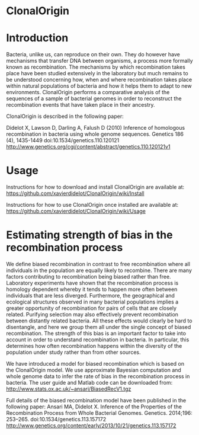 # ClonalOrigin

# Introduction #

Bacteria, unlike us, can reproduce on their own. They do however have mechanisms that transfer DNA between organisms, a process more formally known as recombination. The mechanisms by which recombination takes place have been studied extensively in the laboratory but much remains to be understood concerning how, when and where recombination takes place within natural populations of bacteria and how it helps them to adapt to new environments. ClonalOrigin performs a comparative analysis of the sequences of a sample of bacterial genomes in order to reconstruct the recombination events that have taken place in their ancestry.

ClonalOrigin is described in the following paper:

Didelot X, Lawson D, Darling A, Falush D (2010) Inference of homologous recombination in bacteria using whole genome sequences. Genetics 186 (4), 1435-1449 doi:10.1534/genetics.110.120121 http://www.genetics.org/cgi/content/abstract/genetics.110.120121v1

# Usage #

Instructions for how to download and install ClonalOrigin are available at:
https://github.com/xavierdidelot/ClonalOrigin/wiki/Install

Instructions for how to use ClonalOrigin once installed are available at:
https://github.com/xavierdidelot/ClonalOrigin/wiki/Usage

# Estimating strength of bias in the recombination process #

We define biased recombination in contrast to free recombination where all individuals in the population are equally likely to recombine. There are many factors contributing to recombination being biased rather than free. Laboratory experiments have shown that the recombination process is homology dependent whereby it tends to happen more often between individuals that are less diverged. Furthermore, the geographical and ecological structures observed in many bacterial populations implies a greater opportunity of recombination for pairs of cells that are closely related. Purifying selection may also effectively prevent recombination between distantly related bacteria. All these effects would clearly be hard to disentangle, and here we group them all under the single concept of biased recombination. The strength of this bias is an important factor to take into account in order to understand recombination in bacteria. In particular, this determines how often recombination happens within the diversity of the population under study rather than from other sources.

We have introduced a model for biased recombination which is based on the ClonalOrigin model. We use approximate Bayesian computation and whole genome data to infer the rate of bias in the recombination process in bacteria. The user guide and Matlab code can be downloaded from:
http://www.stats.ox.ac.uk/~ansari/BiasedRecV1.tgz

Full details of the biased recombination model have been published in the following paper:
Ansari MA, Didelot X. Inference of the Properties of the Recombination Process from Whole Bacterial Genomes. Genetics. 2014;196: 253–265. doi:10.1534/genetics.113.157172
http://www.genetics.org/content/early/2013/10/21/genetics.113.157172
